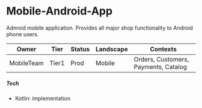 # Mobile-Android-App

Adnroid mobile application. Provides all major shop functionality to 
Android phone users.

Owner|Tier|Status|Landscape|Contexts
---|---|---|---|---
MobileTeam|Tier1|Prod|Mobile|Orders, Customers, Payments, Catalog

##### Tech

- Kotlin: implementation